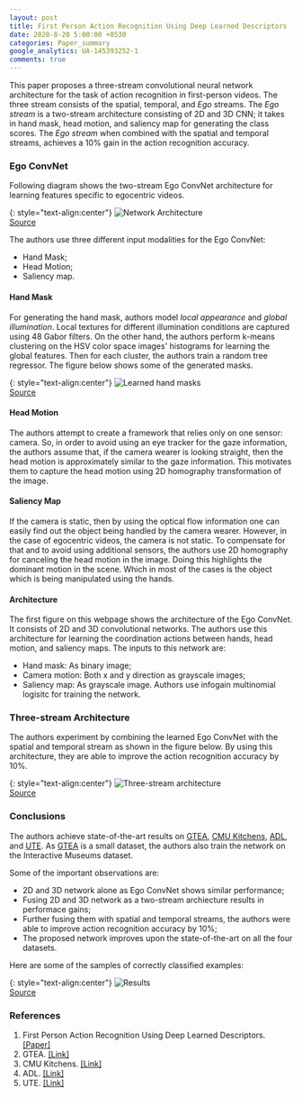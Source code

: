 ```yaml
---
layout: post
title: First Person Action Recognition Using Deep Learned Descriptors
date: 2020-8-20 5:00:00 +0530
categories: Paper_summary
google_analytics: UA-145393252-1
comments: true
---
```


This paper proposes a three-stream convolutional neural network architecture for the task of action recognition in first-person videos. The three stream consists of the spatial, temporal, and *Ego* streams. The *Ego stream* is a two-stream architecture consisting of 2D and 3D CNN; it takes in hand mask, head motion, and saliency map for generating the class scores. The *Ego stream* when combined with the spatial and temporal streams, achieves a 10% gain in the action recognition accuracy.

### Ego ConvNet

Following diagram shows the two-stream Ego ConvNet architecture for learning features specific to egocentric videos.

{: style="text-align:center"}
![Network Architecture](../../../../assets/images/Suriya_CVPR_2016/Ego_ConNet.png)
<br>[Source](https://www.cv-foundation.org/openaccess/content_cvpr_2016/app/S12-15.pdf)

The authors use three different input modalities for the Ego ConvNet:
- Hand Mask;
- Head Motion;
- Saliency map.

#### Hand Mask
For generating the hand mask, authors model *local appearance* and *global illumination*.
Local textures for different illumination conditions are captured using 48 Gabor filters.
On the other hand, the authors perform k-means clustering on the HSV color space images' histograms for learning the global features.
Then for each cluster, the authors train a random tree regressor.
The figure below shows some of the generated masks.

{: style="text-align:center"}
![Learned hand masks](../../../../assets/images/Suriya_CVPR_2016/hand_mask.png)
<br>[Source](https://www.cv-foundation.org/openaccess/content_cvpr_2016/app/S12-15.pdf)

#### Head Motion
The authors attempt to create a framework that relies only on one sensor: camera.
So, in order to avoid using an eye tracker for the gaze information, the authors assume that, if the camera wearer is looking straight, then the head motion is approximately similar to the gaze information.
This motivates them to capture the head motion using 2D homography transformation of the image.

#### Saliency Map
If the camera is static, then by using the optical flow information one can easily find out the object being handled by the camera wearer.
However, in the case of egocentric videos, the camera is not static.
To compensate for that and to avoid using additional sensors, the authors use 2D homography for canceling the head motion in the image.
Doing this highlights the dominant motion in the scene.
Which in most of the cases is the object which is being manipulated using the hands.

#### Architecture
The first figure on this webpage shows the architecture of the Ego ConvNet.
It consists of 2D and 3D convolutional networks.
The authors use this architecture for learning the coordination actions between hands, head motion, and saliency maps.
The inputs to this network are:
- Hand mask: As binary image;
- Camera motion: Both x and y direction as grayscale images;
- Saliency map: As grayscale image.
Authors use infogain multinomial logisitc for training the network.

### Three-stream Architecture
The authors experiment by combining the learned Ego ConvNet with the spatial and temporal stream as shown in the figure below.
By using this architecture, they are able to improve the action recognition accuracy by 10%.

{: style="text-align:center"}
![Three-stream architecture](../../../../assets/images/Suriya_CVPR_2016/three-stream.png)
<br>[Source](https://www.cv-foundation.org/openaccess/content_cvpr_2016/app/S12-15.pdf)

### Conclusions

The authors achieve state-of-the-art results on [GTEA](http://cbs.ic.gatech.edu/fpv/#gtea), [CMU Kitchens](http://www.cs.cmu.edu/~espriggs/cmu-mmac/annotations/), [ADL](https://www.csee.umbc.edu/~hpirsiav/papers/ADLdataset/), and [UTE](http://vision.cs.utexas.edu/projects/egocentric/index.html).
As [GTEA](http://cbs.ic.gatech.edu/fpv/#gtea) is a small dataset, the authors also train the network on the Interactive Museums dataset.

Some of the important observations are:
- 2D and 3D network alone as Ego ConvNet shows similar performance;
- Fusing 2D and 3D network as a two-stream archiecture results in performace gains;
- Further fusing them with spatial and temporal streams, the authors were able to improve action recognition accuracy by 10%;
- The proposed network improves upon the state-of-the-art on all the four datasets.

Here are some of the samples of correctly classified examples:

{: style="text-align:center"}
![Results](../../../../assets/images/Suriya_CVPR_2016/results.png)
<br>[Source](https://www.cv-foundation.org/openaccess/content_cvpr_2016/app/S12-15.pdf)

### References
1. First Person Action Recognition Using Deep Learned Descriptors. [[Paper]](https://www.cv-foundation.org/openaccess/content_cvpr_2016/app/S12-15.pdf)
2. GTEA. [[Link]](http://cbs.ic.gatech.edu/fpv/#gtea)
3. CMU Kitchens. [[Link]](http://www.cs.cmu.edu/~espriggs/cmu-mmac/annotations/)
4. ADL. [[Link]](https://www.csee.umbc.edu/~hpirsiav/papers/ADLdataset/)
5. UTE. [[Link]](http://vision.cs.utexas.edu/projects/egocentric/index.html)
